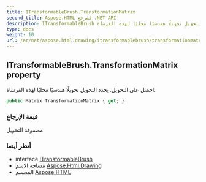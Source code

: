 ```yaml
---
title: ITransformableBrush.TransformationMatrix
second_title: Aspose.HTML لمرجع .NET API
description: ITransformableBrush ملكية. احصل على التحويل. يحدد التحويل تحويلًا هندسيًا محليًا لهذه الفرشاة.
type: docs
weight: 10
url: /ar/net/aspose.html.drawing/itransformablebrush/transformationmatrix/
---
```

## ITransformableBrush.TransformationMatrix property

احصل على التحويل. يحدد التحويل تحويلًا هندسيًا محليًا لهذه الفرشاة.

```csharp
public Matrix TransformationMatrix { get; }
```

### قيمة الإرجاع

مصفوفة التحويل

### أنظر أيضا

* interface [ITransformableBrush](../)
* مساحة الاسم [Aspose.Html.Drawing](../../itransformablebrush/)
* المجسم [Aspose.HTML](../../../)


